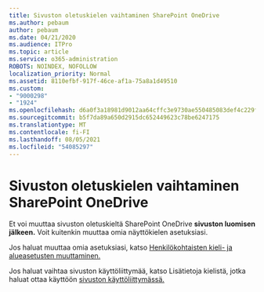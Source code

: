```yaml
---
title: Sivuston oletuskielen vaihtaminen SharePoint OneDrive
ms.author: pebaum
author: pebaum
ms.date: 04/21/2020
ms.audience: ITPro
ms.topic: article
ms.service: o365-administration
ROBOTS: NOINDEX, NOFOLLOW
localization_priority: Normal
ms.assetid: 8110efbf-917f-46ce-af1a-75a8a1d49510
ms.custom:
- "9000298"
- "1924"
ms.openlocfilehash: d6a0f3a18981d9012aa64cffc3e9730ae550485083def4c229f1b2235ff98403
ms.sourcegitcommit: b5f7da89a650d2915dc652449623c78be6247175
ms.translationtype: MT
ms.contentlocale: fi-FI
ms.lasthandoff: 08/05/2021
ms.locfileid: "54085297"
---
```

# <a name="change-the-default-site-language-in-sharepoint-or-onedrive"></a>Sivuston oletuskielen vaihtaminen SharePoint OneDrive 

Et voi muuttaa sivuston oletuskieltä SharePoint OneDrive **sivuston luomisen jälkeen.** Voit kuitenkin muuttaa omia näyttökielen asetuksiasi.

Jos haluat muuttaa omia asetuksiasi, katso [Henkilökohtaisten kieli- ja alueasetusten muuttaminen.](https://support.office.com/article/Change-your-personal-language-and-region-settings-caa1fccc-bcdb-42f3-9e5b-45957647ffd7)

Jos haluat vaihtaa sivuston käyttöliittymää, katso Lisätietoja kielistä, jotka haluat ottaa käyttöön [sivuston käyttöliittymässä.](https://support.office.com/article/choose-the-languages-you-want-to-make-available-for-a-site-s-user-interface-16d3a83c-05ab-4b50-8fbb-ff576a3351e8)

